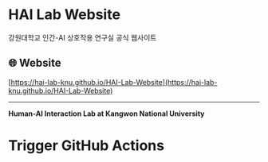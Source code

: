 # HAI Lab Website

강원대학교 인간-AI 상호작용 연구실 공식 웹사이트

## 🌐 Website

[https://hai-lab-knu.github.io/HAI-Lab-Website](https://hai-lab-knu.github.io/HAI-Lab-Website)

---

**Human-AI Interaction Lab at Kangwon National University**
# Trigger GitHub Actions

